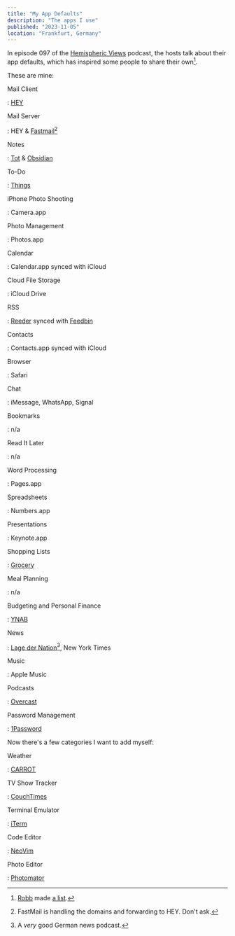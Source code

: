```yaml
---
title: "My App Defaults"
description: "The apps I use"
published: "2023-11-05"
location: "Frankfurt, Germany"
---
```


In episode 097 of the [Hemispheric Views](https://hemisphericviews.com/) podcast, the hosts talk about their app defaults, which has inspired some people to share their own[^1].

These are mine:

Mail Client

: [HEY](https://hey.com)

Mail Server

: HEY & [Fastmail](https://fastmail.fm)[^2]

Notes

: [Tot](https://tot.rocks) & [Obsidian](https://obsidian.md)

To-Do

: [Things](https://culturedcode.com/things)

iPhone Photo Shooting

: Camera.app

Photo Management

: Photos.app

Calendar

: Calendar.app synced with iCloud

Cloud File Storage

: iCloud Drive

RSS

: [Reeder](http://reederapp.com) synced with [Feedbin](https://feedbin.com)

Contacts

: Contacts.app synced with iCloud

Browser

: Safari

Chat

: iMessage, WhatsApp, Signal

Bookmarks

: n/a

Read It Later

: n/a

Word Processing

: Pages.app

Spreadsheets

: Numbers.app

Presentations

: Keynote.app

Shopping Lists

: [Grocery](https://www.smartgrocery.app)

Meal Planning

: n/a

Budgeting and Personal Finance

: [YNAB](https://www.ynab.com)

News

: [Lage der Nation](https://lagedernation.org)[^3], New York Times

Music

: Apple Music

Podcasts

: [Overcast](https://overcast.fm)

Password Management

: [1Password](https://1password.com)

Now there's a few categories I want to add myself:

Weather

: [CARROT](https://www.meetcarrot.com/weather/)

TV Show Tracker

: [CouchTimes](https://couchtim.es)

Terminal Emulator

: [iTerm](https://iterm.app)

Code Editor

: [NeoVim](https://neovim.io)

Photo Editor

: [Photomator](https://www.pixelmator.com/photomator/)

[^1]: [Robb](https://rknight.me/) made [a list](https://defaults.rknight.me).
[^2]: FastMail is handling the domains and forwarding to HEY. Don't ask.
[^3]: A _very_ good German news podcast.
